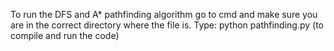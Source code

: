 To run the DFS and A* pathfinding algorithm go to cmd and make sure you are in the correct directory where the file is. 
Type: python pathfinding.py (to compile and run the code)
